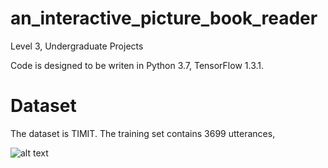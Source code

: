 # an_interactive_picture_book_reader
 Level 3, Undergraduate Projects
 
 Code is designed to be writen in Python 3.7, TensorFlow 1.3.1.
 
 # Dataset
 The dataset is TIMIT. The training set contains 3699 utterances,
 
 ![alt text](https://pic4.zhimg.com/80/v2-509eb49804c9924656a551aabd5f8a6b_hd.png)
